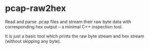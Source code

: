 # pcap-raw2hex
Read and parse .pcap files and stream their raw byte data with corresponding hex output – a minimal C++ inspection tool.

It is just a basic tool which prints the raw byte stream and hex stream (without skipping any byte).
